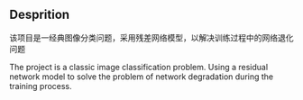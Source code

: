 ## Desprition
该项目是一经典图像分类问题，采用残差网络模型，以解决训练过程中的网络退化问题

The project is a classic image classification problem. Using a residual network model to solve the problem of network degradation during the training process.
